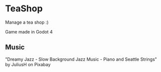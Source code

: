 # TeaShop
Manage a tea shop :)

Game made in Godot 4

## Music
"Dreamy Jazz - Slow Background Jazz Music - Piano and Seattle Strings" by JuliusH on Pixabay